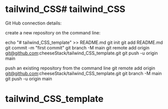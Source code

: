 # tailwind_CSS# tailwind_CSS

Git Hub connection details:


create a new repository on the command line:

echo "# tailwind_CSS_template" >> README.md
git init
git add README.md
git commit -m "first commit"
git branch -M main
git remote add origin git@github.com:cheeseStack/tailwind_CSS_template.git
git push -u origin main


push an existing repository from the command line
git remote add origin git@github.com:cheeseStack/tailwind_CSS_template.git
git branch -M main
git push -u origin main

# tailwind_CSS_template
